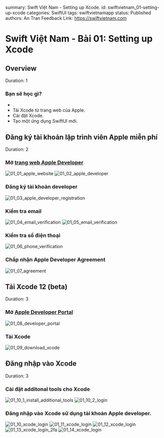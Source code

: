 summary: Swift Việt Nam - Setting up Xcode.
id: swiftvietnam_01-setting-up-xcode
categories: SwiftUI
tags: swiftvietnamapp
status: Published 
authors: An Tran
Feedback Link: https://swiftvietnam.com

# Swift Việt Nam - Bài 01: Setting up Xcode
<!-- ------------------------ -->
## Overview 
Duration: 1

### Bạn sẽ học gì?
- .
- Tải Xcode từ trang web của Apple.
- Cài đặt Xcode.
- Tạo một ứng dụng SwiftUI mới.

<!-- ------------------------ -->
## Đăng ký tài khoản lập trình viên Apple miễn phí
Duration: 2

### Mở [trang web Apple Developer](http://developer.apple.com/)
![01_01_apple_website](assets/swiftvietnam/01/01_01_apple_website.png)
![01_02_apple_developer](assets/swiftvietnam/01/01_02_apple_developer.png)

### Đăng ký tài khoản developer
![01_03_apple_developer_registration](assets/swiftvietnam/01/01_03_apple_developer_registration.png)

### Kiểm tra email
![01_04_email_verification](assets/swiftvietnam/01/01_04_email_verification.png)
![01_05_email_verification](assets/swiftvietnam/01/01_05_email_verification.png)

### Kiểm tra số điện thoại
![01_06_phone_verification](assets/swiftvietnam/01/01_06_phone_verification.png)

### Chấp nhận Apple Developer Agreement
![01_07_agreement](assets/swiftvietnam/01/01_07_agreement.png)

<!-- ------------------------ -->
## Tải Xcode 12 (beta)
Duration: 3

### Mở [Apple Developer Portal](http://developer.apple.com/)
![01_08_developer_portal](assets/swiftvietnam/01/01_08_developer_portal.png)

### Tải Xcode
![01_09_download_xcode](assets/swiftvietnam/01/01_09_download_xcode.png)

<!-- ------------------------ -->
## Đăng nhập vào Xcode
Duration: 3

### Cài đặt additonal tools cho Xcode
![01_10_1_install_additional_tools](assets/swiftvietnam/01/01_10_1_install_additional_tools.png)
![01_10_2_login](assets/swiftvietnam/01/01_10_2_login.png)

### Đăng nhập vào Xcode sử dụng tài khoản Apple developer.
![01_10_xcode_login](assets/swiftvietnam/01/01_10_xcode_login.png)
![01_11_xcode_login](assets/swiftvietnam/01/01_11_xcode_login.png)
![01_12_xcode_login](assets/swiftvietnam/01/01_12_xcode_login.png)
![01_13_xcode_login_2fa](assets/swiftvietnam/01/01_13_xcode_login_2fa.png)
![01_14_xcode_login](assets/swiftvietnam/01/01_14_xcode_login.png)
